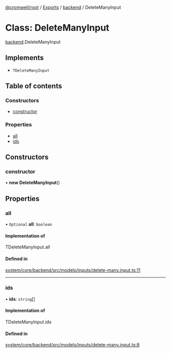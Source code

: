 [@cromwell/root](../README.md) / [Exports](../modules.md) / [backend](../modules/backend.md) / DeleteManyInput

# Class: DeleteManyInput

[backend](../modules/backend.md).DeleteManyInput

## Implements

- `TDeleteManyInput`

## Table of contents

### Constructors

- [constructor](#constructor)

### Properties

- [all](#all)
- [ids](#ids)

## Constructors

### constructor

• **new DeleteManyInput**()

## Properties

### all

• `Optional` **all**: `boolean`

#### Implementation of

TDeleteManyInput.all

#### Defined in

[system/core/backend/src/models/inputs/delete-many.input.ts:11](https://github.com/CromwellCMS/Cromwell/blob/master/system/core/backend/src/models/inputs/delete-many.input.ts#L11)

___

### ids

• **ids**: `string`[]

#### Implementation of

TDeleteManyInput.ids

#### Defined in

[system/core/backend/src/models/inputs/delete-many.input.ts:8](https://github.com/CromwellCMS/Cromwell/blob/master/system/core/backend/src/models/inputs/delete-many.input.ts#L8)
